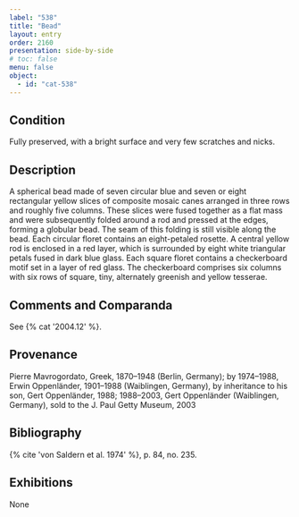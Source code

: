 ```yaml
---
label: "538"
title: "Bead"
layout: entry
order: 2160
presentation: side-by-side
# toc: false
menu: false
object:
  - id: "cat-538"
---
```


## Condition

Fully preserved, with a bright surface and very few scratches and nicks.

## Description

A spherical bead made of seven circular blue and seven or eight rectangular yellow slices of composite mosaic canes arranged in three rows and roughly five columns. These slices were fused together as a flat mass and were subsequently folded around a rod and pressed at the edges, forming a globular bead. The seam of this folding is still visible along the bead. Each circular floret contains an eight-petaled rosette. A central yellow rod is enclosed in a red layer, which is surrounded by eight white triangular petals fused in dark blue glass. Each square floret contains a checkerboard motif set in a layer of red glass. The checkerboard comprises six columns with six rows of square, tiny, alternately greenish and yellow tesserae.

## Comments and Comparanda

See {% cat '2004.12' %}.

## Provenance

Pierre Mavrogordato, Greek, 1870–1948 (Berlin, Germany); by 1974–1988, Erwin Oppenländer, 1901–1988 (Waiblingen, Germany), by inheritance to his son, Gert Oppenländer, 1988; 1988–2003, Gert Oppenländer (Waiblingen, Germany), sold to the J. Paul Getty Museum, 2003

## Bibliography

{% cite 'von Saldern et al. 1974' %}, p. 84, no. 235.

## Exhibitions

None